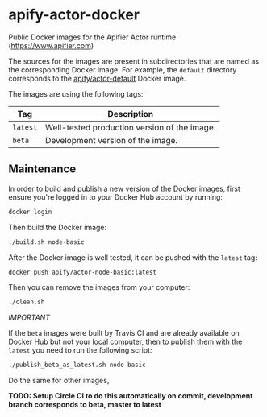 # apify-actor-docker

Public Docker images for the Apifier Actor runtime (https://www.apifier.com)

The sources for the images are present in subdirectories that are named as the corresponding
Docker image. For example, the `default` directory corresponds to the
[apify/actor-default](https://hub.docker.com/r/apify/actor-default/) Docker image.

The images are using the following tags:

Tag         | Description
----------- | -------------
`latest`    | Well-tested production version of the image.
`beta`      | Development version of the image.


## Maintenance

In order to build and publish a new version of the Docker images,
first ensure you're logged in to your Docker Hub account by running:

```bash
docker login
````

Then build the Docker image:

```bash
./build.sh node-basic
```

After the Docker image is well tested, it can be pushed with the `latest` tag:

```bash
docker push apify/actor-node-basic:latest
```

Then you can remove the images from your computer:
```bash
./clean.sh
```

*IMPORTANT*

If the `beta` images were built by Travis CI and are already available on Docker Hub
but not your local computer, then to publish them with the `latest` you need to
run the following script:

```bash
./publish_beta_as_latest.sh node-basic
```

Do the same for other images,

**TODO: Setup Circle CI to do this automatically on commit, development branch corresponds to beta, master to latest**
